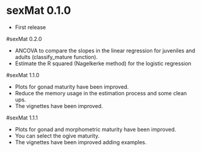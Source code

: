 # sexMat 0.1.0

* First release

#sexMat 0.2.0

* ANCOVA to compare the slopes in the linear regression for juveniles and adults (classify_mature function).
* Estimate the R squared (Nagelkerke method) for the logistic regression

#sexMat 1.1.0

* Plots for gonad maturity have been improved.
* Reduce the memory usage in the estimation process and some clean ups.
* The vignettes have been improved.

#sexMat 1.1.1

* Plots for gonad and morphometric maturity have been improved.
* You can select the ogive maturity.
* The vignettes have been improved adding examples.